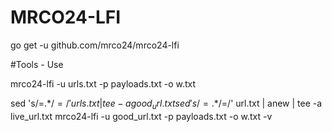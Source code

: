 # MRCO24-LFI

go get -u github.com/mrco24/mrco24-lfi

#Tools - Use 

mrco24-lfi -u urls.txt -p payloads.txt -o w.txt

sed 's/=.*$/=/' urls.txt | tee -a good_url.txt 
sed 's/=.*$/=/' url.txt | anew | tee -a live_url.txt
mrco24-lfi -u good_url.txt -p payloads.txt -o w.txt -v
